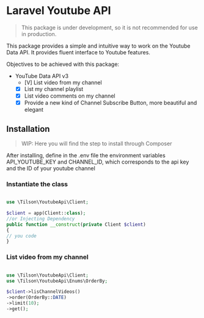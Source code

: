# Laravel Youtube API

> This package is under development, so it is not recommended for use in production.

This package provides a simple and intuitive way to work on the Youtube Data API.
It provides fluent interface to Youtube features.

Objectives to be achieved with this package:

- YouTube Data API v3
  - [V] List video from my channel
  - [x] List my channel playlist
  - [x] List video comments on my channel
  - [x] Provide a new kind of Channel Subscribe Button, more beautiful and elegant

## Installation
> WIP: Here you will find the step to install through Composer

After installing, define in the .env file the environment variables API_YOUTUBE_KEY and CHANNEL_ID, which corresponds to the api key and the ID of your youtube channel
### Instantiate the class

```php

use \Tilson\YoutubeApi\Client;

$client = app(Client::class);
//or Injecting Dependency
public function __construct(private Client $client)
{
// you code
}

```

### List video from my channel

```php

use \Tilson\YoutubeApi\Client;
use \Tilson\YoutubeApi\Enums\OrderBy;

$client->lisChannelVideos()
->order(OrderBy::DATE)
->limit(10);
->get();

```